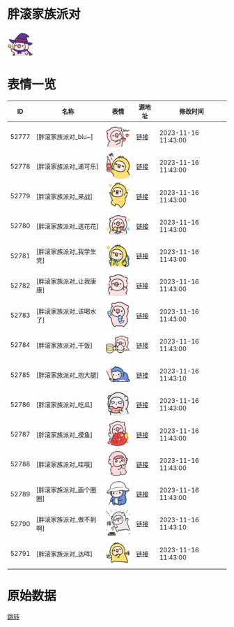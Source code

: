 # 胖滚家族派对

<img src="./cover.png" height="60" alt="cover" />

# 表情一览

|ID|名称|表情|源地址|修改时间|
|----|----|----|----|----|
|52777|[胖滚家族派对_biu~]|<img src="./pic/052777_%5B胖滚家族派对_biu~%5D.png" height="60" alt="biu~"/>|[链接](https://i0.hdslb.com/bfs/garb/53bbd5dae81371c3c1389687742231194badf64d.png)|2023-11-16 11:43:00|
|52778|[胖滚家族派对_递可乐]|<img src="./pic/052778_%5B胖滚家族派对_递可乐%5D.png" height="60" alt="递可乐"/>|[链接](https://i0.hdslb.com/bfs/garb/c7f64102ff5f85915840eed463d72c3f3e1efb87.png)|2023-11-16 11:43:00|
|52779|[胖滚家族派对_来战]|<img src="./pic/052779_%5B胖滚家族派对_来战%5D.png" height="60" alt="来战"/>|[链接](https://i0.hdslb.com/bfs/garb/69404d45505c91203e1d11c2b5eb0e43cd19b999.png)|2023-11-16 11:43:00|
|52780|[胖滚家族派对_送花花]|<img src="./pic/052780_%5B胖滚家族派对_送花花%5D.png" height="60" alt="送花花"/>|[链接](https://i0.hdslb.com/bfs/garb/70330aae2c1f0bf5d88de883d8aa6945d514529f.png)|2023-11-16 11:43:00|
|52781|[胖滚家族派对_我学生党]|<img src="./pic/052781_%5B胖滚家族派对_我学生党%5D.png" height="60" alt="我学生党"/>|[链接](https://i0.hdslb.com/bfs/garb/0704b739827637ec97aeb57b11f92244874315d0.png)|2023-11-16 11:43:00|
|52782|[胖滚家族派对_让我康康]|<img src="./pic/052782_%5B胖滚家族派对_让我康康%5D.png" height="60" alt="让我康康"/>|[链接](https://i0.hdslb.com/bfs/garb/1226fe2595a8f7ae00006dfc89406fea0ff1daff.png)|2023-11-16 11:43:00|
|52783|[胖滚家族派对_该喝水了]|<img src="./pic/052783_%5B胖滚家族派对_该喝水了%5D.png" height="60" alt="该喝水了"/>|[链接](https://i0.hdslb.com/bfs/garb/f14d4860386cd46be808a0210514a577dbee20d1.png)|2023-11-16 11:43:00|
|52784|[胖滚家族派对_干饭]|<img src="./pic/052784_%5B胖滚家族派对_干饭%5D.png" height="60" alt="干饭"/>|[链接](https://i0.hdslb.com/bfs/garb/8e0b8e852b033601767f973ac6dc10446f4ed45d.png)|2023-11-16 11:43:00|
|52785|[胖滚家族派对_抱大腿]|<img src="./pic/052785_%5B胖滚家族派对_抱大腿%5D.png" height="60" alt="抱大腿"/>|[链接](https://i0.hdslb.com/bfs/garb/6f8b759646ce007200d6bcabf386080552f0763a.png)|2023-11-16 11:43:10|
|52786|[胖滚家族派对_吃瓜]|<img src="./pic/052786_%5B胖滚家族派对_吃瓜%5D.png" height="60" alt="吃瓜"/>|[链接](https://i0.hdslb.com/bfs/garb/136365c2c52448bd6b245aaad413792bb4a83b85.png)|2023-11-16 11:43:00|
|52787|[胖滚家族派对_摸鱼]|<img src="./pic/052787_%5B胖滚家族派对_摸鱼%5D.png" height="60" alt="摸鱼"/>|[链接](https://i0.hdslb.com/bfs/garb/e98f5fd94cd04436d87b7184912df40ad609af1f.png)|2023-11-16 11:43:00|
|52788|[胖滚家族派对_哇哦]|<img src="./pic/052788_%5B胖滚家族派对_哇哦%5D.png" height="60" alt="哇哦"/>|[链接](https://i0.hdslb.com/bfs/garb/9e5b6b6d53bd864922913ab96f540da0b438f70e.png)|2023-11-16 11:43:00|
|52789|[胖滚家族派对_画个圈圈]|<img src="./pic/052789_%5B胖滚家族派对_画个圈圈%5D.png" height="60" alt="画个圈圈"/>|[链接](https://i0.hdslb.com/bfs/garb/85cd1b0a3215a6d5b626203c395d7b987eb202f7.png)|2023-11-16 11:43:00|
|52790|[胖滚家族派对_做不到啊]|<img src="./pic/052790_%5B胖滚家族派对_做不到啊%5D.png" height="60" alt="做不到啊"/>|[链接](https://i0.hdslb.com/bfs/garb/35e2d2142b74c1c621a09d1a2ca5ef04bfdab39a.png)|2023-11-16 11:43:10|
|52791|[胖滚家族派对_达咩]|<img src="./pic/052791_%5B胖滚家族派对_达咩%5D.png" height="60" alt="达咩"/>|[链接](https://i0.hdslb.com/bfs/garb/be44e07d6fa327f1c35de5071342176e7d10b887.png)|2023-11-16 11:43:00|

# 原始数据

[跳转](./raw.json)

